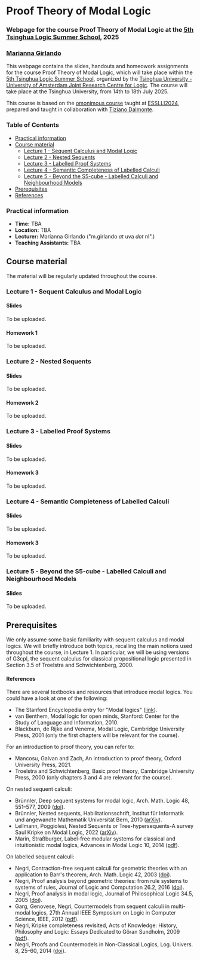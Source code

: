 # Proof Theory of Modal Logic
### Webpage for the course Proof Theory of Modal Logic at the [5th Tsinghua Logic Summer School](https://tsinghualogic.net/JRC/toss/), 2025 
### [Marianna Girlando](https://www.mariannagirlando.com/Girlando.html)



This webpage contains the slides, handouts and homeowork assignments for the course Proof Theory of Modal Logic, which will take place within the [5th Tsinghua Logic Summer School](https://tsinghualogic.net/JRC/toss/), organized by the [Tsinghua University - University of Amsterdam Joint Research Centre for Logic](https://tsinghualogic.net/JRC/). The course will take place at the Tsinghua University, from 14th to 18th July 2025. 

This course is based on the [omonimous course](https://esslli24-pfthml.github.io/esslli24PfThML.github.io/) taught at [ESSLLI2024](https://2024.esslli.eu/), prepared and taught in collaboration with [Tiziano Dalmonte](https://dev-www.unibz.it/en/faculties/engineering/academic-staff/person/47069-tiziano-dalmonte). 


### Table of Contents 
- [Practical information](#info)
- [Course material](#material)
  - [Lecture 1 - Sequent Calculus and Modal Logic](#l1)
  - [Lecture 2 - Nested Sequents](#l2)
  - [Lecture 3 - Labelled Proof Systems](#l3) 
  - [Lecture 4 - Semantic Completeness of Labelled Calculi](#l4)
  - [Lecture 5 - Beyond the S5-cube - Labelled Calculi and Neighbourhood Models](#l5)
- [Prerequisites](#pre)
- [References](#refs)

### Practical information <a name="info"></a>
- **Time:** TBA
- **Location:** TBA
- **Lecturer:** Marianna Girlando ("m.girlando _at_ uva _dot_ nl".)
- **Teaching Assistants:** TBA


## Course material <a name="material"></a>
The material will be regularly updated throughout the course. 

### Lecture 1 - Sequent Calculus and Modal Logic <a name="l1"></a>

#### Slides
To be uploaded.

#### Homework 1
To be uploaded.

### Lecture 2 - Nested Sequents <a name="l2"></a>

#### Slides
To be uploaded.

#### Homework 2
To be uploaded.

### Lecture 3 - Labelled Proof Systems <a name="l3"></a>

#### Slides
To be uploaded.

#### Homework 3
To be uploaded.

### Lecture 4 - Semantic Completeness of Labelled Calculi  <a name="l4"></a>

#### Slides
To be uploaded.

#### Homework 3
To be uploaded.

### Lecture 5 - Beyond the S5-cube - Labelled Calculi and Neighbourhood Models <a name="l5"></a>

#### Slides
To be uploaded.




## Prerequisites <a name="pre"></a>
We only assume some basic familiarity with sequent calculus and modal logics. We will briefly introduce both topics, recalling the main notions used throughout the course, in Lecture 1. In particular, we will be using versions of G3cpl, the sequent calculus for classical propositional logic presented in Section 3.5 of Troelstra and Schwichtenberg, 2000. 

#### References <a name="refs"></a>
There are several textbooks and resources that introduce modal logics. You could have a look at one of the following:
- The Stanford Encyclopedia entry for "Modal logics" ([link](https://seop.illc.uva.nl/entries/logic-modal/)).
- van Benthem, Modal logic for open minds, Stanford: Center for the Study of Language and Information, 2010.
- Blackburn, de Rijke and Venema, Modal Logic, Cambridge University Press, 2001 (only the first chapters will be relevant for the course). 

For an introduction to proof theory, you can refer to:
- Mancosu, Galvan and Zach, An introduction to proof theory, Oxford University Press, 2021. 
- Troelstra and Schwichtenberg, Basic proof theory, Cambridge University Press, 2000 (only chapters 3 and 4 are relevant for the course).

On nested sequent calculi: 
- Brünnler, Deep sequent systems for modal logic, Arch. Math. Logic 48, 551–577, 2009 ([doi](https://link.springer.com/article/10.1007/s00153-009-0137-3)).
- Brünnler, Nested sequents, Habilitationsschrift, Institut für Informatik und angewandte Mathematik Universität Bern, 2010 ([arXiv](https://arxiv.org/abs/1004.1845)).
- Lellmann, Poggiolesi, Nested Sequents or Tree-hypersequents-A survey Saul Kripke on Modal Logic, 2022 ([arXiv](https://hal.science/hal-03590537/)).
- Marin, Straßburger, Label-free modular systems for classical and intuitionistic modal logics, Advances in Modal Logic 10, 2014 ([pdf](http://www.aiml.net/volumes/volume10/Marin-Strassburger.pdf)). 


On labelled sequent calculi: 
- Negri, Contraction-free sequent calculi for geometric theories with an application to Barr's theorem, Arch. Math. Logic 42, 2003 ([doi](https://link.springer.com/article/10.1007/s001530100124)).
- Negri, Proof analysis beyond geometric theories: from rule systems to systems of rules, Journal of Logic and Computation 26.2, 2016 ([doi](https://academic.oup.com/logcom/article-abstract/26/2/513/2579508?login=false)).
- Negri, Proof analysis in modal logic, Journal of Philosophical Logic 34.5, 2005 ([doi](https://link.springer.com/article/10.1007/s10992-005-2267-3)).
- Garg, Genovese, Negri, Countermodels from sequent calculi in multi-modal logics, 27th Annual IEEE Symposium on Logic in Computer Science, IEEE, 2012 ([pdf](https://people.mpi-sws.org/~dg/papers/lics12.pdf)).
- Negri, Kripke completeness revisited, Acts of Knowledge: History, Philosophy and Logic: Essays Dedicated to Göran Sundholm, 2009 ([pdf](https://www.mv.helsinki.fi/home/negri/gkcrev.pdf)).
- Negri, Proofs and Countermodels in Non-Classical Logics, Log. Univers. 8, 25–60, 2014 ([doi](https://link.springer.com/article/10.1007/s11787-014-0097-1)).










